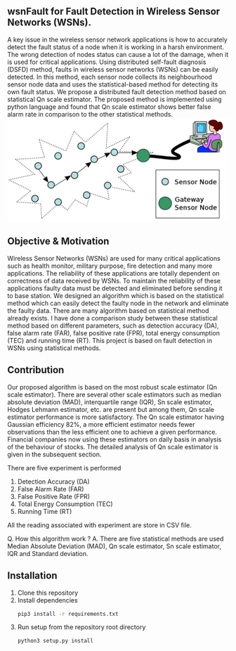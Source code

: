 ## wsnFault for Fault Detection in Wireless Sensor Networks (WSNs).
A key issue in the wireless sensor network applications is how to accurately detect the fault status of a node when it is working in a harsh environment. The wrong detection of nodes status can cause a lot of the damage, when it is used for critical applications. Using distributed self-fault diagnosis (DSFD) method, faults in wireless sensor networks (WSNs) can be easily detected. In this method, each sensor node collects its neighbourhood sensor node data and uses the statistical-based
method for detecting its own fault status. We propose a distributed fault detection method based on statistical Qn scale estimator. The proposed method is implemented using python language and found that Qn scale estimator shows better false alarm rate in comparison to the other statistical methods.
![WSN architecture](assets/wsn.png)

## Objective & Motivation
Wireless Sensor Networks (WSNs) are used for many critical applications such as health monitor, military purpose, fire detection and many more applications. The reliability of these applications are totally dependent on correctness of
data received by WSNs. To maintain the reliability of these applications faulty data must be detected and eliminated before sending it to base station. We designed an algorithm which is based on the statistical method which can easily detect the faulty node in the network and eliminate the faulty data. There are many algorithm based on statistical method already exists. I have done a comparison study between these statistical method based on different parameters, such as detection accuracy (DA), false alarm rate (FAR), false positive rate (FPR), total energy consumption (TEC) and running time (RT). This project is based on fault detection in WSNs using statistical methods.

## Contribution
Our proposed algorithm is based on the most robust scale estimator (Qn scale estimator). There are several other scale estimators such as median absolute deviation (MAD), interquartile range (IQR), Sn scale estimator, Hodges Lehmann estimator, etc. are present but among them, Qn scale estimator performance is more satisfactory. The Qn scale estimator having Gaussian efficiency 82%, a more efficient estimator needs fewer observations than the less efficient one to achieve a given performance. Financial companies now using these estimators on daily basis in analysis of the behaviour of stocks. The detailed analysis of Qn scale estimator is given in the subsequent section.

There are five experiment is performed 
1. Detection Accuracy (DA)
2. False Alarm Rate (FAR)
3. False Positive Rate (FPR)
4. Total Energy Consumption (TEC)
5. Running Time (RT)
 
All the reading associated with experiment are store in CSV file.

Q. How this algorithm work ?
A. There are five statistical methods are used Median Absolute Deviation (MAD), Qn scale estimator, Sn scale estimator, IQR and Standard deviation.

## Installation
1. Clone this repository
2. Install dependencies
   ```bash
   pip3 install -r requirements.txt
   ```
3. Run setup from the repository root directory
    ```bash
    python3 setup.py install
    ``` 
